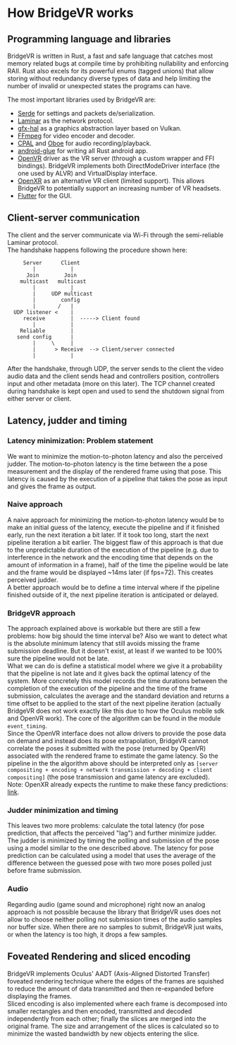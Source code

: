 # How BridgeVR works

## Programming language and libraries

BridgeVR is written in Rust, a fast and safe language that catches most memory related bugs at compile time by prohibiting nullability and enforcing RAII. Rust also excels for its powerful enums (tagged unions) that allow storing without redundancy diverse types of data and help limiting the number of invalid or unexpected states the programs can have.

The most important libraries used by BridgeVR are:

* [Serde](https://github.com/serde-rs) for settings and packets de/serialization.
* [Laminar](https://github.com/amethyst/laminar) as the network protocol.
* [gfx-hal](https://github.com/gfx-rs/gfx) as a graphics abstraction layer based on Vulkan.
* [FFmpeg](https://ffmpeg.org/) for video encoder and decoder.
* [CPAL](https://github.com/RustAudio/cpal) and [Oboe](https://github.com/google/oboe) for audio recording/playback.
* [android-glue](https://github.com/rust-windowing/android-rs-glue) for writing all Rust android app.
* [OpenVR](https://github.com/ValveSoftware/openvr) driver as the VR server (through a custom wrapper and FFI bindings). BridgeVR implements both DirectModeDriver interface (the one used by ALVR) and VirtualDisplay interface.
* [OpenXR](https://www.khronos.org/openxr/) as an alternative VR client (limited support). This allows BridgeVR to potentially support an increasing number of VR headsets.
* [Flutter](https://github.com/flutter-rs/flutter-rs) for the GUI.

## Client-server communication

The client and the server communicate via Wi-Fi through the semi-reliable Laminar protocol.  
The handshake happens following the procedure shown here:  

```
     Server      Client
        |           |
      Join        Join
    multicast   multicast
        |           |
        |     UDP multicast
        |        config
        |       /   |
  UDP listener <    |
     receive        |  -----> Client found
        |           |
    Reliable        |
   send config      |
        |     \     |
        |      > Receive  --> Client/server connected
        |           |
```

After the handshake, through UDP, the server sends to the client the video audio data and the client sends head and controllers position, controllers input and other metadata (more on this later). The TCP channel created during handshake is kept open and used to send the shutdown signal from either server or client.  

## Latency, judder and timing

### Latency minimization: Problem statement

We want to minimize the motion-to-photon latency and also the perceived judder. The motion-to-photon latency is the time between the a pose measurement and the display of the rendered frame using that pose. This latency is caused by the execution of a pipeline that takes the pose as input and gives the frame as output.

### Naive approach

A naive approach for minimizing the motion-to-photon latency would be to make an initial guess of the latency, execute the pipeline and if it finished early, run the next iteration a bit later. If it took too long, start the next pipeline iteration a bit earlier. The biggest flaw of this approach is that due to the unpredictable duration of the execution of the pipeline (e.g. due to interference in the network and the encoding time that depends on the amount of information in a frame), half of the time the pipeline would be late and the frame would be displayed ~14ms later (if fps=72). This creates perceived judder.  
A better approach would be to define a time interval where if the pipeline finished outside of it, the next pipeline iteration is anticipated or delayed.

### BridgeVR approach

The approach explained above is workable but there are still a few problems: how big should the time interval be? Also we want to detect what is the absolute minimum latency that still avoids missing the frame submission deadline. But it doesn't exist, at least if we wanted to be 100% sure the pipeline would not be late.  
What we can do is define a statistical model where we give it a probability that the pipeline is not late and it gives back the optimal latency of the system. More concretely this model records the time durations between the completion of the execution of the pipeline and the time of the frame submission, calculates the average and the standard deviation and returns a time offset to be applied to the start of the next pipeline iteration (actually BridgeVR does not work exactly like this due to how the Oculus mobile sdk and OpenVR work). The core of the algorithm can be found in the module `event_timing`.  
Since the OpenVR interface does not allow drivers to provide the pose data on demand and instead does its pose extrapolation, BridgeVR cannot correlate the poses it submitted with the pose (returned by OpenVR) associated with the rendered frame to estimate the game latency. So the pipeline in the the algorithm above should be interpreted only as `[server compositing + encoding + network transmission + decoding + client compositing]` (the pose transmission and game latency are excluded).  
Note: OpenXR already expects the runtime to make these fancy predictions: [link](http://blog.xyzw.us/2020/01/on-openxr-frame-timing.html).  

### Judder minimization and timing

This leaves two more problems: calculate the total latency (for pose prediction, that affects the perceived "lag") and further minimize judder. The judder is minimized by timing the polling and submission of the pose using a model similar to the one described above. The latency for pose prediction can be calculated using a model that uses the average of the difference between the guessed pose with two more poses polled just before frame submission.  

### Audio

Regarding audio (game sound and microphone) right now an analog approach is not possible because the library that BridgeVR uses does not allow to choose neither polling not submission times of the audio samples nor buffer size. When there are no samples to submit, BridgeVR just waits, or when the latency is too high, it drops a few samples.

## Foveated Rendering and sliced encoding

BridgeVR implements Oculus' AADT (Axis-Aligned Distorted Transfer) foveated rendering technique where the edges of the frames are squished to reduce the amount of data transmitted and then re-expanded before displaying the frames.  
Sliced encoding is also implemented where each frame is decomposed into smaller rectangles and then encoded, transmitted and decoded independently from each other; finally the slices are merged into the original frame. The size and arrangement of the slices is calculated so to minimize the wasted bandwidth by new objects entering the slice.
